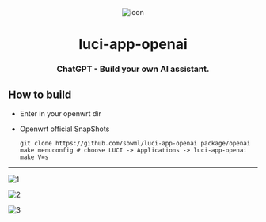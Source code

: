 <div align="center">
<img src="https://raw.githubusercontent.com/Yidadaa/ChatGPT-Next-Web/main/docs/images/icon.svg" alt="icon"/>

<h1 align="center">luci-app-openai</h1>

<h3 align="center">ChatGPT - Build your own AI assistant.</h3>

</div>


## How to build

- Enter in your openwrt dir

- Openwrt official SnapShots

  ```shell
  git clone https://github.com/sbwml/luci-app-openai package/openai
  make menuconfig # choose LUCI -> Applications -> luci-app-openai
  make V=s
  ```

------------

![1](https://github-production-user-asset-6210df.s3.amazonaws.com/16485166/244598987-fd01152e-86b9-45fd-93da-3418098b5b23.png)

![2](https://github-production-user-asset-6210df.s3.amazonaws.com/16485166/244598997-e1a88ca4-0682-41e1-a5d5-3658e2bc8220.png)

![3](https://github-production-user-asset-6210df.s3.amazonaws.com/16485166/244599003-8040b42c-6ac2-4dea-b555-d33e76885a5b.png)
